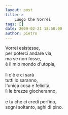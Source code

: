 ```yaml
---
layout: post
title: >
    Luogo Che Vorrei
tags: []
date: 2009-02-21 18:50:00
author: pietro
---
```

Vorrei esistesse,<br/>per poterci andare via,<br/>ma se non fosse,<br/>è il mio mondo d'utopia,<br/><br/>lì c'è e ci sarà<br/>tutti lo saranno,<br/>l'unica cosa e felicità,<br/>lì le brezze giocheranno,<br/><br/>e tu che ci credi perfino,<br/>sogni soltanto, aghi di pino.

